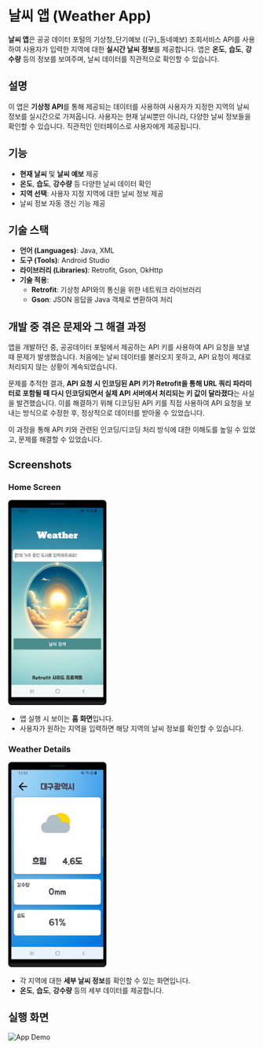 # 날씨 앱 (Weather App)

**날씨 앱**은 공공 데이터 포털의 기상청_단기예보 ((구)_동네예보) 조회서비스 API를 사용하여 사용자가 입력한 지역에 대한 **실시간 날씨 정보**를 제공합니다. 앱은 **온도**, **습도**, **강수량** 등의 정보를 보여주며, 날씨 데이터를 직관적으로 확인할 수 있습니다.


## 설명

이 앱은 **기상청 API**를 통해 제공되는 데이터를 사용하여 사용자가 지정한 지역의 날씨 정보를 실시간으로 가져옵니다. 사용자는 현재 날씨뿐만 아니라, 다양한 날씨 정보들을 확인할 수 있습니다. 직관적인 인터페이스로 사용자에게 제공됩니다.


## 기능

- **현재 날씨** 및 **날씨 예보** 제공
- **온도**, **습도**, **강수량** 등 다양한 날씨 데이터 확인
- **지역 선택**: 사용자 지정 지역에 대한 날씨 정보 제공
- 날씨 정보 자동 갱신 기능 제공


## 기술 스택

- **언어 (Languages)**: Java, XML
- **도구 (Tools)**: Android Studio
- **라이브러리 (Libraries)**: Retrofit, Gson, OkHttp
- **기술 적용**:
  - **Retrofit**: 기상청 API와의 통신을 위한 네트워크 라이브러리
  - **Gson**: JSON 응답을 Java 객체로 변환하여 처리

 
## 개발 중 겪은 문제와 그 해결 과정
앱을 개발하던 중, 공공데이터 포털에서 제공하는 API 키를 사용하여 API 요청을 보낼 때 문제가 발생했습니다. 처음에는 날씨 데이터를 불러오지 못하고, API 요청이 제대로 처리되지 않는 상황이 계속되었습니다.

문제를 추적한 결과, **API 요청 시 인코딩된 API 키가 Retrofit을 통해 URL 쿼리 파라미터로 포함될 때 다시 인코딩되면서 실제 API 서버에서 처리되는 키 값이 달라졌다**는 사실을 발견했습니다. 이를 해결하기 위해 디코딩된 API 키를 직접 사용하여 API 요청을 보내는 방식으로 수정한 후, 정상적으로 데이터를 받아올 수 있었습니다.

이 과정을 통해 API 키와 관련된 인코딩/디코딩 처리 방식에 대한 이해도를 높일 수 있었고, 문제를 해결할 수 있었습니다.


## Screenshots

### Home Screen
<img src="screenshots/home.png" alt="home" width="200">

- 앱 실행 시 보이는 **홈 화면**입니다.
- 사용자가 원하는 지역을 입력하면 해당 지역의 날씨 정보를 확인할 수 있습니다.

### Weather Details
<img src="screenshots/showweather.png" alt="home" width="200">

- 각 지역에 대한 **세부 날씨 정보**를 확인할 수 있는 화면입니다.
- **온도**, **습도**, **강수량** 등의 세부 데이터를 제공합니다.


## 실행 화면

<img src="screenshots/Screen_recording.gif" alt="App Demo" width="250">
